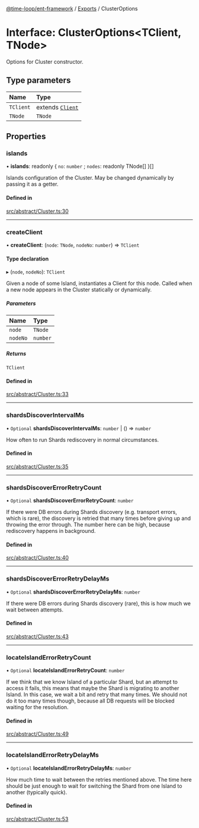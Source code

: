 [@time-loop/ent-framework](../README.md) / [Exports](../modules.md) / ClusterOptions

# Interface: ClusterOptions<TClient, TNode\>

Options for Cluster constructor.

## Type parameters

| Name | Type |
| :------ | :------ |
| `TClient` | extends [`Client`](../classes/Client.md) |
| `TNode` | `TNode` |

## Properties

### islands

• **islands**: readonly { `no`: `number` ; `nodes`: readonly TNode[]  }[]

Islands configuration of the Cluster. May be changed dynamically by
passing it as a getter.

#### Defined in

[src/abstract/Cluster.ts:30](https://github.com/clickup/rest-client/blob/master/src/abstract/Cluster.ts#L30)

___

### createClient

• **createClient**: (`node`: `TNode`, `nodeNo`: `number`) => `TClient`

#### Type declaration

▸ (`node`, `nodeNo`): `TClient`

Given a node of some Island, instantiates a Client for this node. Called
when a new node appears in the Cluster statically or dynamically.

##### Parameters

| Name | Type |
| :------ | :------ |
| `node` | `TNode` |
| `nodeNo` | `number` |

##### Returns

`TClient`

#### Defined in

[src/abstract/Cluster.ts:33](https://github.com/clickup/rest-client/blob/master/src/abstract/Cluster.ts#L33)

___

### shardsDiscoverIntervalMs

• `Optional` **shardsDiscoverIntervalMs**: `number` \| () => `number`

How often to run Shards rediscovery in normal circumstances.

#### Defined in

[src/abstract/Cluster.ts:35](https://github.com/clickup/rest-client/blob/master/src/abstract/Cluster.ts#L35)

___

### shardsDiscoverErrorRetryCount

• `Optional` **shardsDiscoverErrorRetryCount**: `number`

If there were DB errors during Shards discovery (e.g. transport errors,
which is rare), the discovery is retried that many times before giving up
and throwing the error through. The number here can be high, because
rediscovery happens in background.

#### Defined in

[src/abstract/Cluster.ts:40](https://github.com/clickup/rest-client/blob/master/src/abstract/Cluster.ts#L40)

___

### shardsDiscoverErrorRetryDelayMs

• `Optional` **shardsDiscoverErrorRetryDelayMs**: `number`

If there were DB errors during Shards discovery (rare), this is how much
we wait between attempts.

#### Defined in

[src/abstract/Cluster.ts:43](https://github.com/clickup/rest-client/blob/master/src/abstract/Cluster.ts#L43)

___

### locateIslandErrorRetryCount

• `Optional` **locateIslandErrorRetryCount**: `number`

If we think that we know Island of a particular Shard, but an attempt to
access it fails, this means that maybe the Shard is migrating to another
Island. In this case, we wait a bit and retry that many times. We should
not do it too many times though, because all DB requests will be blocked
waiting for the resolution.

#### Defined in

[src/abstract/Cluster.ts:49](https://github.com/clickup/rest-client/blob/master/src/abstract/Cluster.ts#L49)

___

### locateIslandErrorRetryDelayMs

• `Optional` **locateIslandErrorRetryDelayMs**: `number`

How much time to wait between the retries mentioned above. The time here
should be just enough to wait for switching the Shard from one Island to
another (typically quick).

#### Defined in

[src/abstract/Cluster.ts:53](https://github.com/clickup/rest-client/blob/master/src/abstract/Cluster.ts#L53)

